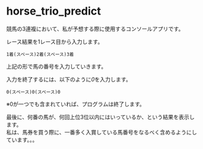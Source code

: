 # horse_trio_predict
競馬の3連複において、私が予想する際に使用するコンソールアプリです。  

レース結果を1レース目から入力します。  
```
1着(スペース)2着(スペース)3着
```
上記の形で馬の番号を入力していきます。  

入力を終了するには、以下のように*0*を入力します。
```
0(スペース)0(スペース)0
```
※0が一つでも含まれていれば、プログラムは終了します。  

最後に、何番の馬が、何回上位3位以内にはいっているか、という結果を表示します。  
私は、馬券を買う際に、一番多く入賞している馬番号をなるべく含めるようにしています。。。
